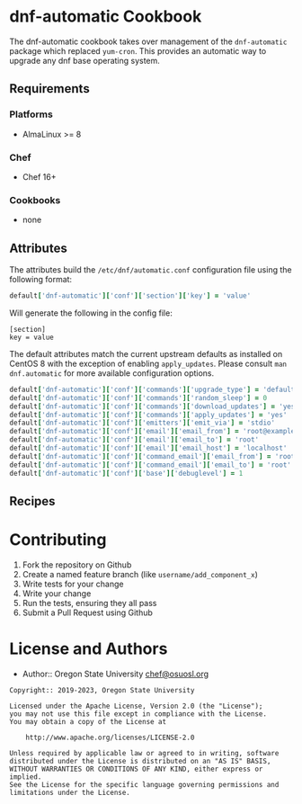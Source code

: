 # dnf-automatic Cookbook

The dnf-automatic cookbook takes over management of the ``dnf-automatic`` package which replaced ``yum-cron``. This
provides an automatic way to upgrade any dnf base operating system.

## Requirements

### Platforms

- AlmaLinux >= 8

### Chef

- Chef 16+

### Cookbooks

- none

## Attributes

The attributes build the ``/etc/dnf/automatic.conf`` configuration file using the following format:

```ruby
default['dnf-automatic']['conf']['section']['key'] = 'value'
```

Will generate the following in the config file:
```text
[section]
key = value
```

The default attributes match the current upstream defaults as installed on CentOS 8 with the exception of enabling
``apply_updates``. Please consult ``man dnf.automatic`` for more available configuration options.


```ruby
default['dnf-automatic']['conf']['commands']['upgrade_type'] = 'default'
default['dnf-automatic']['conf']['commands']['random_sleep'] = 0
default['dnf-automatic']['conf']['commands']['download_updates'] = 'yes'
default['dnf-automatic']['conf']['commands']['apply_updates'] = 'yes'
default['dnf-automatic']['conf']['emitters']['emit_via'] = 'stdio'
default['dnf-automatic']['conf']['email']['email_from'] = 'root@example.com'
default['dnf-automatic']['conf']['email']['email_to'] = 'root'
default['dnf-automatic']['conf']['email']['email_host'] = 'localhost'
default['dnf-automatic']['conf']['command_email']['email_from'] = 'root@example.com'
default['dnf-automatic']['conf']['command_email']['email_to'] = 'root'
default['dnf-automatic']['conf']['base']['debuglevel'] = 1
```

## Recipes

# Contributing

1. Fork the repository on Github
2. Create a named feature branch (like `username/add_component_x`)
3. Write tests for your change
4. Write your change
5. Run the tests, ensuring they all pass
6. Submit a Pull Request using Github

# License and Authors

- Author:: Oregon State University <chef@osuosl.org>

```text
Copyright:: 2019-2023, Oregon State University

Licensed under the Apache License, Version 2.0 (the "License");
you may not use this file except in compliance with the License.
You may obtain a copy of the License at

    http://www.apache.org/licenses/LICENSE-2.0

Unless required by applicable law or agreed to in writing, software
distributed under the License is distributed on an "AS IS" BASIS,
WITHOUT WARRANTIES OR CONDITIONS OF ANY KIND, either express or implied.
See the License for the specific language governing permissions and
limitations under the License.
```
